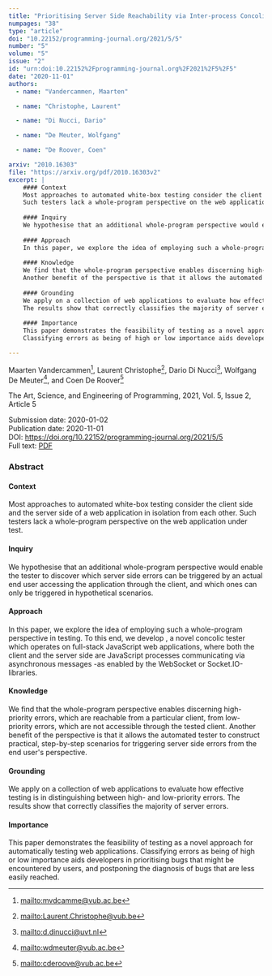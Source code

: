 ```yaml
---
title: "Prioritising Server Side Reachability via Inter-process Concolic Testing"
numpages: "38"
type: "article"
doi: "10.22152/programming-journal.org/2021/5/5"
number: "5"
volume: "5"
issue: "2"
id: "urn:doi:10.22152%2Fprogramming-journal.org%2F2021%2F5%2F5"
date: "2020-11-01"
authors: 
  - name: "Vandercammen, Maarten"

  - name: "Christophe, Laurent"

  - name: "Di Nucci, Dario"

  - name: "De Meuter, Wolfgang"

  - name: "De Roover, Coen"

arxiv: "2010.16303"
file: "https://arxiv.org/pdf/2010.16303v2"
excerpt: |
    #### Context
    Most approaches to automated white-box testing consider the client side and the server side of a web application in isolation from each other.
    Such testers lack a whole-program perspective on the web application under test.
    
    #### Inquiry
    We hypothesise that an additional whole-program perspective would enable the tester to discover which server side errors can be triggered by an actual end user accessing the application through the client, and which ones can only be triggered in hypothetical scenarios.
    	
    #### Approach
    In this paper, we explore the idea of employing such a whole-program perspective in  testing. To this end, we develop , a novel concolic tester which operates on full-stack JavaScript web applications, where both the client and the server side are JavaScript processes communicating via asynchronous messages -as enabled by the WebSocket or Socket.IO-libraries.
    
    #### Knowledge
    We find that the whole-program perspective enables discerning high-priority errors, which are reachable from a particular client, from low-priority errors, which are not accessible through the tested client.
    Another benefit of the perspective is that it allows the automated tester to construct practical, step-by-step scenarios for triggering server side errors from the end user's perspective.
    
    #### Grounding
    We apply on a collection of web applications to evaluate how effective testing is in distinguishing between high- and low-priority errors.
    The results show that correctly classifies the majority of server errors.
    
    #### Importance
    This paper demonstrates the feasibility of testing as a novel approach for automatically testing web applications.
    Classifying errors as being of high or low importance aids developers in prioritising bugs that might be encountered by users, and postponing the diagnosis of bugs that are less easily reached.

---
```

Maarten Vandercammen[^1], Laurent Christophe[^2], Dario Di Nucci[^3], Wolfgang De Meuter[^4], and Coen De Roover[^5]

The Art, Science, and Engineering of Programming, 2021, Vol. 5, Issue 2, Article 5

Submission date: 2020-01-02  
Publication date: 2020-11-01  
DOI: <https://doi.org/10.22152/programming-journal.org/2021/5/5>  
Full text: [PDF](https://arxiv.org/pdf/2010.16303v2)  


### Abstract

#### Context
Most approaches to automated white-box testing consider the client side and the server side of a web application in isolation from each other.
Such testers lack a whole-program perspective on the web application under test.

#### Inquiry
We hypothesise that an additional whole-program perspective would enable the tester to discover which server side errors can be triggered by an actual end user accessing the application through the client, and which ones can only be triggered in hypothetical scenarios.
	
#### Approach
In this paper, we explore the idea of employing such a whole-program perspective in  testing. To this end, we develop , a novel concolic tester which operates on full-stack JavaScript web applications, where both the client and the server side are JavaScript processes communicating via asynchronous messages -as enabled by the WebSocket or Socket.IO-libraries.

#### Knowledge
We find that the whole-program perspective enables discerning high-priority errors, which are reachable from a particular client, from low-priority errors, which are not accessible through the tested client.
Another benefit of the perspective is that it allows the automated tester to construct practical, step-by-step scenarios for triggering server side errors from the end user's perspective.

#### Grounding
We apply on a collection of web applications to evaluate how effective testing is in distinguishing between high- and low-priority errors.
The results show that correctly classifies the majority of server errors.

#### Importance
This paper demonstrates the feasibility of testing as a novel approach for automatically testing web applications.
Classifying errors as being of high or low importance aids developers in prioritising bugs that might be encountered by users, and postponing the diagnosis of bugs that are less easily reached.



[^1]: <mailto:mvdcamme@vub.ac.be>
[^2]: <mailto:Laurent.Christophe@vub.be>
[^3]: <mailto:d.dinucci@uvt.nl>
[^4]: <mailto:wdmeuter@vub.ac.be>
[^5]: <mailto:cderoove@vub.ac.be>
